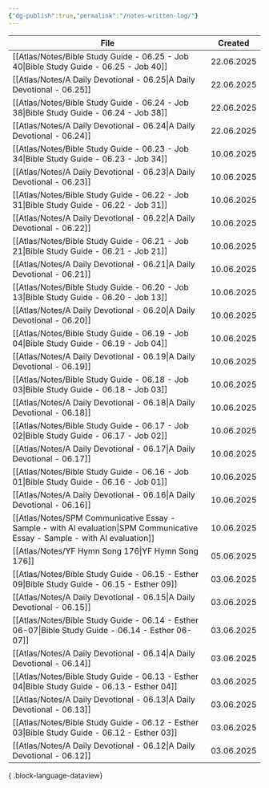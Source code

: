 ```yaml
---
{"dg-publish":true,"permalink":"/notes-written-log/"}
---
```


| File                                                                                                                            | Created    |
| ------------------------------------------------------------------------------------------------------------------------------- | ---------- |
| [[Atlas/Notes/Bible Study Guide - 06.25 - Job 40\|Bible Study Guide - 06.25 - Job 40]]                                       | 22.06.2025 |
| [[Atlas/Notes/A Daily Devotional - 06.25\|A Daily Devotional - 06.25]]                                                       | 22.06.2025 |
| [[Atlas/Notes/Bible Study Guide - 06.24 - Job 38\|Bible Study Guide - 06.24 - Job 38]]                                       | 22.06.2025 |
| [[Atlas/Notes/A Daily Devotional - 06.24\|A Daily Devotional - 06.24]]                                                       | 22.06.2025 |
| [[Atlas/Notes/Bible Study Guide - 06.23 - Job 34\|Bible Study Guide - 06.23 - Job 34]]                                       | 10.06.2025 |
| [[Atlas/Notes/A Daily Devotional - 06.23\|A Daily Devotional - 06.23]]                                                       | 10.06.2025 |
| [[Atlas/Notes/Bible Study Guide - 06.22 - Job 31\|Bible Study Guide - 06.22 - Job 31]]                                       | 10.06.2025 |
| [[Atlas/Notes/A Daily Devotional - 06.22\|A Daily Devotional - 06.22]]                                                       | 10.06.2025 |
| [[Atlas/Notes/Bible Study Guide - 06.21 - Job 21\|Bible Study Guide - 06.21 - Job 21]]                                       | 10.06.2025 |
| [[Atlas/Notes/A Daily Devotional - 06.21\|A Daily Devotional - 06.21]]                                                       | 10.06.2025 |
| [[Atlas/Notes/Bible Study Guide - 06.20 - Job 13\|Bible Study Guide - 06.20 - Job 13]]                                       | 10.06.2025 |
| [[Atlas/Notes/A Daily Devotional - 06.20\|A Daily Devotional - 06.20]]                                                       | 10.06.2025 |
| [[Atlas/Notes/Bible Study Guide - 06.19 - Job 04\|Bible Study Guide - 06.19 - Job 04]]                                       | 10.06.2025 |
| [[Atlas/Notes/A Daily Devotional - 06.19\|A Daily Devotional - 06.19]]                                                       | 10.06.2025 |
| [[Atlas/Notes/Bible Study Guide - 06.18 - Job 03\|Bible Study Guide - 06.18 - Job 03]]                                       | 10.06.2025 |
| [[Atlas/Notes/A Daily Devotional - 06.18\|A Daily Devotional - 06.18]]                                                       | 10.06.2025 |
| [[Atlas/Notes/Bible Study Guide - 06.17 - Job 02\|Bible Study Guide - 06.17 - Job 02]]                                       | 10.06.2025 |
| [[Atlas/Notes/A Daily Devotional - 06.17\|A Daily Devotional - 06.17]]                                                       | 10.06.2025 |
| [[Atlas/Notes/Bible Study Guide - 06.16 - Job 01\|Bible Study Guide - 06.16 - Job 01]]                                       | 10.06.2025 |
| [[Atlas/Notes/A Daily Devotional - 06.16\|A Daily Devotional - 06.16]]                                                       | 10.06.2025 |
| [[Atlas/Notes/SPM Communicative Essay - Sample - with AI evaluation\|SPM Communicative Essay - Sample - with AI evaluation]] | 10.06.2025 |
| [[Atlas/Notes/YF Hymn Song 176\|YF Hymn Song 176]]                                                                           | 05.06.2025 |
| [[Atlas/Notes/Bible Study Guide - 06.15 - Esther 09\|Bible Study Guide - 06.15 - Esther 09]]                                 | 03.06.2025 |
| [[Atlas/Notes/A Daily Devotional - 06.15\|A Daily Devotional - 06.15]]                                                       | 03.06.2025 |
| [[Atlas/Notes/Bible Study Guide - 06.14 - Esther 06-07\|Bible Study Guide - 06.14 - Esther 06-07]]                           | 03.06.2025 |
| [[Atlas/Notes/A Daily Devotional - 06.14\|A Daily Devotional - 06.14]]                                                       | 03.06.2025 |
| [[Atlas/Notes/Bible Study Guide - 06.13 - Esther 04\|Bible Study Guide - 06.13 - Esther 04]]                                 | 03.06.2025 |
| [[Atlas/Notes/A Daily Devotional - 06.13\|A Daily Devotional - 06.13]]                                                       | 03.06.2025 |
| [[Atlas/Notes/Bible Study Guide - 06.12 - Esther 03\|Bible Study Guide - 06.12 - Esther 03]]                                 | 03.06.2025 |
| [[Atlas/Notes/A Daily Devotional - 06.12\|A Daily Devotional - 06.12]]                                                       | 03.06.2025 |

{ .block-language-dataview}

